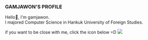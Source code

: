 ### GAMJAWON'S PROFILE

Hello🙌, I'm gamjawon. <br>
I majored Computer Science in Hankuk University of Foreign Studies. 

if you want to be close with me, click the icon below =D
<a href="https://www.instagram.com/jiwon_ten/" target="_blank"><img src="https://img.shields.io/badge/jiwon_ten-E4405F?style=?style=flat&logo=appveyor&logoColor=E4405F"/></a>

<!--
**gamjawon/gamjawon** is a ✨ _special_ ✨ repository because its `README.md` (this file) appears on your GitHub profile.

Here are some ideas to get you started:

- 🔭 I’m currently working on ...
- 🌱 I’m currently learning ...
- 👯 I’m looking to collaborate on ...
- 🤔 I’m looking for help with ...
- 💬 Ask me about ...
- 📫 How to reach me: ...
- 😄 Pronouns: ...
- ⚡ Fun fact: ...
-->
